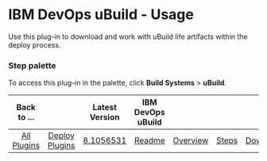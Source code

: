 
# IBM DevOps uBuild - Usage


Use this plug-in to download and work with uBuild life artifacts within the deploy process.


### **Step palette**

To access this plug-in in the palette, click **Build Systems** > **uBuild**.


|Back to ...||Latest Version|IBM DevOps uBuild ||||
| :---: | :---: | :---: | :---: | :---: | :---: | :---: |
|[All Plugins](../../index.md)|[Deploy Plugins](../README.md)|[8.1056531](https://raw.githubusercontent.com/UrbanCode/IBM-UCD-PLUGINS/main/files/uBuild/uBuild-8.1056531.zip)|[Readme](README.md)|[Overview](overview.md)|[Steps](steps.md)|[Downloads](downloads.md)|
